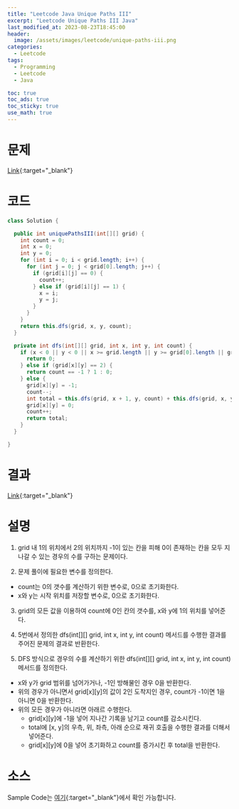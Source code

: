 ```yaml
---
title: "Leetcode Java Unique Paths III"
excerpt: "Leetcode Unique Paths III Java"
last_modified_at: 2023-08-23T18:45:00
header:
  image: /assets/images/leetcode/unique-paths-iii.png
categories:
  - Leetcode
tags:
  - Programming
  - Leetcode
  - Java

toc: true
toc_ads: true
toc_sticky: true
use_math: true
---
```

# 문제
[Link](https://leetcode.com/problems/unique-paths-iii){:target="_blank"}

# 코드
```java
class Solution {

  public int uniquePathsIII(int[][] grid) {
    int count = 0;
    int x = 0;
    int y = 0;
    for (int i = 0; i < grid.length; i++) {
      for (int j = 0; j < grid[0].length; j++) {
        if (grid[i][j] == 0) {
          count++;
        } else if (grid[i][j] == 1) {
          x = i;
          y = j;
        }
      }
    }
    return this.dfs(grid, x, y, count);
  }

  private int dfs(int[][] grid, int x, int y, int count) {
    if (x < 0 || y < 0 || x >= grid.length || y >= grid[0].length || grid[x][y] == -1) {
      return 0;
    } else if (grid[x][y] == 2) {
      return count == -1 ? 1 : 0;
    } else {
      grid[x][y] = -1;
      count--;
      int total = this.dfs(grid, x + 1, y, count) + this.dfs(grid, x, y + 1, count) + this.dfs(grid, x - 1, y, count) + this.dfs(grid, x, y - 1, count);
      grid[x][y] = 0;
      count++;
      return total;
    }
  }

}
```

# 결과
[Link](https://leetcode.com/problems/unique-paths-iii/submissions/1029419087/){:target="_blank"}

# 설명
1. grid 내 1의 위치에서 2의 위치까지 -1이 있는 칸을 피해 0이 존재하는 칸을 모두 지나갈 수 있는 경우의 수를 구하는 문제이다.

2. 문제 풀이에 필요한 변수를 정의한다.
- count는 0의 갯수를 계산하기 위한 변수로, 0으로 초기화한다.
- x와 y는 시작 위치를 저장할 변수로, 0으로 초기화한다.

3. grid의 모든 값을 이용하여 count에 0인 칸의 갯수를, x와 y에 1의 위치를 넣어준다.

4. 5번에서 정의한 dfs(int[][] grid, int x, int y, int count) 메서드를 수행한 결과를 주어진 문제의 결과로 반환한다.

5. DFS 방식으로 경우의 수를 계산하기 위한 dfs(int[][] grid, int x, int y, int count) 메서드를 정의한다.
- x와 y가 grid 범위를 넘어가거나, -1인 방해물인 경우 0을 반환한다.
- 위의 경우가 아니면서 grid[x][y]의 값이 2인 도착지인 경우, count가 -1이면 1을 아니면 0을 반환한다.
- 위의 모든 경우가 아니라면 아래르 수행한다.
  - grid[x][y]에 -1을 넣어 지나간 기록을 남기고 count를 감소시킨다.
  - total에 [x, y]의 우측, 위, 좌측, 아래 순으로 재귀 호출을 수행한 결과를 더해서 넣어준다.
  - grid[x][y]에 0을 넣어 초기화하고 count를 증가시킨 후 total을 반환한다.

# 소스
Sample Code는 [여기](https://github.com/GracefulSoul/leetcode/blob/master/src/main/java/gracefulsoul/problems/UniquePathsIII.java){:target="_blank"}에서 확인 가능합니다.